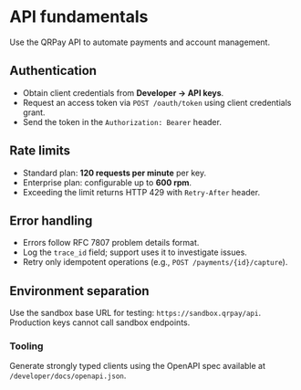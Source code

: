 # API fundamentals

Use the QRPay API to automate payments and account management.

## Authentication
- Obtain client credentials from **Developer → API keys**.
- Request an access token via `POST /oauth/token` using client credentials grant.
- Send the token in the `Authorization: Bearer` header.

## <a id="rate-limits"></a>Rate limits
- Standard plan: **120 requests per minute** per key.
- Enterprise plan: configurable up to **600 rpm**.
- Exceeding the limit returns HTTP 429 with `Retry-After` header.

## <a id="error-handling"></a>Error handling
- Errors follow RFC 7807 problem details format.
- Log the `trace_id` field; support uses it to investigate issues.
- Retry only idempotent operations (e.g., `POST /payments/{id}/capture`).

## <a id="api-authentication"></a>Environment separation
Use the sandbox base URL for testing: `https://sandbox.qrpay/api`. Production keys cannot call sandbox endpoints.

### Tooling
Generate strongly typed clients using the OpenAPI spec available at `/developer/docs/openapi.json`.
